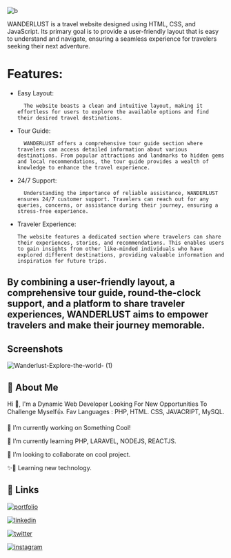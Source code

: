 

![b](https://github.com/mayurlavadiya/Wanderlust---Travel-Website/assets/100776003/8d316966-6439-46fc-b4ea-4f4b5073c840)

WANDERLUST is a travel website designed using HTML, CSS, and JavaScript. Its primary goal is to provide a user-friendly layout that is easy to understand and navigate, ensuring a seamless experience for travelers seeking their next adventure.

# Features:

* Easy Layout: 
        
        The website boasts a clean and intuitive layout, making it effortless for users to explore the available options and find their desired travel destinations.

* Tour Guide: 

        WANDERLUST offers a comprehensive tour guide section where travelers can access detailed information about various destinations. From popular attractions and landmarks to hidden gems and local recommendations, the tour guide provides a wealth of knowledge to enhance the travel experience.

* 24/7 Support: 

        Understanding the importance of reliable assistance, WANDERLUST ensures 24/7 customer support. Travelers can reach out for any queries, concerns, or assistance during their journey, ensuring a stress-free experience.

*   Traveler Experience: 

        The website features a dedicated section where travelers can share their experiences, stories, and recommendations. This enables users to gain insights from other like-minded individuals who have explored different destinations, providing valuable information and inspiration for future trips.

##   By combining a user-friendly layout, a comprehensive tour guide, round-the-clock support, and a platform to share traveler experiences, WANDERLUST aims to empower travelers and make their journey memorable.

## Screenshots

![Wanderlust-Explore-the-world- (1)](https://github.com/mayurlavadiya/Wanderlust---Travel-Website/assets/100776003/4ed31b0e-e482-46fd-a04d-16daac19d6c8)



## 🚀 About Me
Hi 👋, I'm a Dynamic Web Developer Looking For New Opportunities To Challenge Myself👍. Fav Languages : PHP, HTML. CSS, JAVACRIPT, MySQL.

🔭 I’m currently working on Something Cool!

🌱 I’m currently learning PHP, LARAVEL, NODEJS, REACTJS.

👯 I’m looking to collaborate on cool project. 

✨🚀 Learning new technology.


## 🔗 Links
[![portfolio](https://img.shields.io/badge/my_portfolio-000?style=for-the-badge&logo=ko-fi&logoColor=white)](https://mayurlavadiya.dorik.io/)

[![linkedin](https://img.shields.io/badge/linkedin-0A66C2?style=for-the-badge&logo=linkedin&logoColor=white)](https://in.linkedin.com/in/mayurlavadiya)

[![twitter](https://img.shields.io/badge/twitter-1DA1F2?style=for-the-badge&logo=twitter&logoColor=white)](https://twitter.com/i/flow/login?redirect_after_login=%2FMayur_Lavadiya1)

[![instagram](https://img.shields.io/badge/instagram-405DE6?style=for-the-badge&logo=instagram&logoColor=white)](https://www.instagram.com/_mayur.lavadiya__/)
